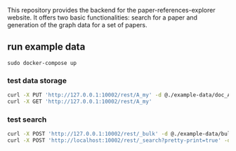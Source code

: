 This repository provides the backend for the paper-references-explorer website. It offers two basic functionalities: search for a paper and generation of the graph data for a set of papers.

## run example data
`sudo docker-compose up`
### test data storage
```bash
curl -X PUT 'http://127.0.0.1:10002/rest/A_my' -d @./example-data/doc_A.json
curl -X GET 'http://127.0.0.1:10002/rest/A_my'
```

### test search
```bash
curl -X POST 'http://127.0.0.1:10002/rest/_bulk' -d @./example-data/bulk_put_request.json
curl -X POST 'http://localhost:10002/rest/_search?pretty-print=true' -d @./example-data/search_request.json
```
